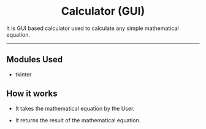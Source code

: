 <h1 align="center">Calculator (GUI)</h1>
It is GUI based calculator used to calculate any simple mathematical equation.

---------------------------------------------------------------------

## Modules Used
- tkinter
## How it works
- It takes the mathematical equation by the User.

- It returns the result of the mathematical equation.
